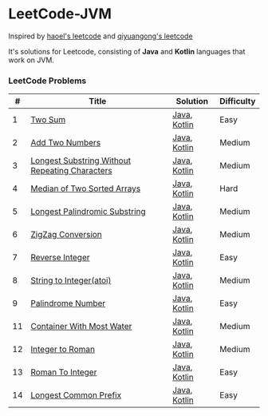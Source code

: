 LeetCode-JVM
========

Inspired by [haoel's leetcode](https://github.com/haoel/leetcode) and [qiyuangong's leetcode](https://github.com/qiyuangong/leetcode)

It's solutions for Leetcode, consisting of **Java** and **Kotlin** languages that work on JVM.

### LeetCode Problems



| # | Title | Solution | Difficulty |
|---| ----- | -------- | ---------- |
|1|[Two Sum](https://leetcode.com/problems/two-sum/) | [Java](./java/0001_TWO_SUM.java),  [Kotlin](kotlin/0001_TWO_SUM.kt)|Easy|
|2|[Add Two Numbers](https://leetcode.com/problems/add-two-numbers/) | [Java](./java/0002_ADD_TWO_NUMBERS.java),  [Kotlin](kotlin/0002_ADD_TWO_NUMBERS.kt)|Medium|
|3|[Longest Substring Without Repeating Characters](https://leetcode.com/problems/longest-substring-without-repeating-characters/) | [Java](./java/0003_Longest_Substring_Without_Repeating_Characters.java),  [Kotlin](kotlin/0003_Longest_Substring_Without_Repeating_Characters.kt)|Medium|
|4|[Median of Two Sorted Arrays](https://leetcode.com/problems/median-of-two-sorted-arrays/) | [Java](./java/0004_Median_of_Two_Sorted_Arrays.java),  [Kotlin](kotlin/0004_Median_of_Two_Sorted_Arrays.kt)|Hard|
|5|[Longest Palindromic Substring](https://leetcode.com/problems/longest-palindromic-substring/) | [Java](./java/0005_Longest_Palindromic_Substring.java),  [Kotlin](kotlin/0005_Longest_Palindromic_Substring.kt)|Medium|
|6|[ZigZag Conversion](https://leetcode.com/problems/zigzag-conversion/) | [Java](./java/0006_ZigZag_Conversion.java),  [Kotlin](kotlin/0006_ZigZag_Conversion.kt)|Medium|
|7|[Reverse Integer](https://leetcode.com/problems/reverse-integer/) | [Java](./java/0007_Reverse_Integer.java),  [Kotlin](kotlin/0007_Reverse_Integer.kt)|Easy|
|8|[String to Integer(atoi)](https://leetcode.com/problems/string-to-integer-atoi/) | [Java](./java/0008_String_To_Integer.java),  [Kotlin](kotlin/0008_String_To_Integer.kt)|Medium|
|9|[Palindrome Number](https://leetcode.com/problems/palindrome-number/) | [Java](./java/0009_Palindrome_Number.java),  [Kotlin](kotlin/0009_Palindrome_Number.kt)|Easy|
|11|[Container With Most Water](https://leetcode.com/problems/container-with-most-water/) | [Java](./java/0011_Container_With_Most_Water.java),  [Kotlin](kotlin/0011_Container_With_Most_Water.kt)|Medium|
|12|[Integer to Roman](https://leetcode.com/problems/integer-to-roman/) | [Java](./java/0012_Integer_to_Roman.java),  [Kotlin](kotlin/0012_Integer_to_Roman.kt)|Medium|
|13|[Roman To Integer](https://leetcode.com/problems/roman-to-integer/) | [Java](./java/0013_Roman_To_Integer.java),  [Kotlin](kotlin/0013_Roman_To_Integer.kt)|Easy|
|14|[Longest Common Prefix](https://leetcode.com/problems/longest-common-prefix/) | [Java](./java/0014_Longest_Common_Prefix.java),  [Kotlin](kotlin/0014_Longest_Common_Prefix.kt)|Easy|